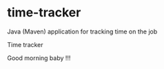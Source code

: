 # time-tracker
Java (Maven) application for tracking time on the job

Time tracker

Good morning baby !!!

